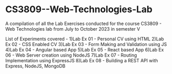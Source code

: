 # CS3809--Web-Technologies-Lab
A compilation of all the Lab Exercises conducted for the course CS3809 - Web Technologies lab from July to October 2023 in semester V 

List of Experiments covered -
1)Lab Ex 01 - Personal CV using HTML
2)Lab Ex 02 - CSS Enabled CV
3)Lab Ex 03 - Form Making and Validation using JS
4)Lab Ex 04 - Angular based App
5)Lab Ex 05 - React based App
6)Lab Ex 06 - Web Server creation using NodeJS
7)Lab Ex 07 - Routing Implementation using ExpressJS
8)Lab Ex 08 - Building a REST API with Express, NodeJS, MongoDB
